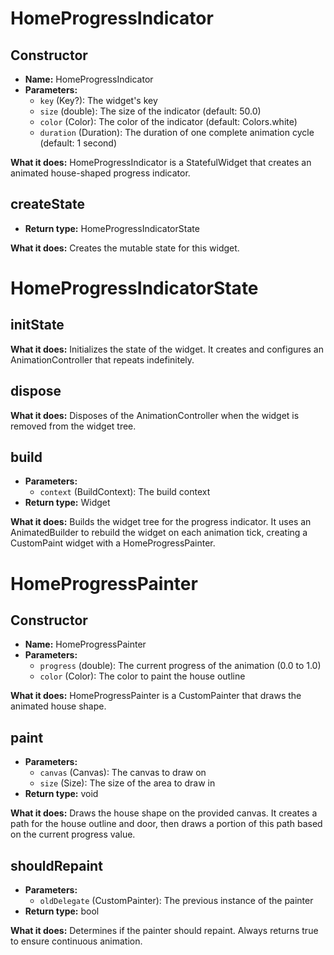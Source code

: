 # **HomeProgressIndicator**

## **Constructor**
- **Name:** HomeProgressIndicator
- **Parameters:**
  - `key` (Key?): The widget's key
  - `size` (double): The size of the indicator (default: 50.0)
  - `color` (Color): The color of the indicator (default: Colors.white)
  - `duration` (Duration): The duration of one complete animation cycle (default: 1 second)

**What it does:**
HomeProgressIndicator is a StatefulWidget that creates an animated house-shaped progress indicator.

## **createState**
- **Return type:** HomeProgressIndicatorState

**What it does:**
Creates the mutable state for this widget.

# **HomeProgressIndicatorState**

## **initState**
**What it does:**
Initializes the state of the widget. It creates and configures an AnimationController that repeats indefinitely.

## **dispose**
**What it does:**
Disposes of the AnimationController when the widget is removed from the widget tree.

## **build**
- **Parameters:**
  - `context` (BuildContext): The build context
- **Return type:** Widget

**What it does:**
Builds the widget tree for the progress indicator. It uses an AnimatedBuilder to rebuild the widget on each animation tick, creating a CustomPaint widget with a HomeProgressPainter.

# **HomeProgressPainter**

## **Constructor**
- **Name:** HomeProgressPainter
- **Parameters:**
  - `progress` (double): The current progress of the animation (0.0 to 1.0)
  - `color` (Color): The color to paint the house outline

**What it does:**
HomeProgressPainter is a CustomPainter that draws the animated house shape.

## **paint**
- **Parameters:**
  - `canvas` (Canvas): The canvas to draw on
  - `size` (Size): The size of the area to draw in
- **Return type:** void

**What it does:**
Draws the house shape on the provided canvas. It creates a path for the house outline and door, then draws a portion of this path based on the current progress value.

## **shouldRepaint**
- **Parameters:**
  - `oldDelegate` (CustomPainter): The previous instance of the painter
- **Return type:** bool

**What it does:**
Determines if the painter should repaint. Always returns true to ensure continuous animation.